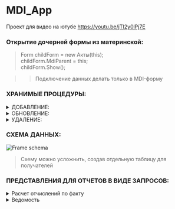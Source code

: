 # MDI_App
Проект для видео на ютубе https://youtu.be/jTI2y0lPj7E

### Открытие дочерней формы из материнской:
> Form childForm = new Акты(this); <br>
> childForm.MdiParent = this; <br>
> childForm.Show(); <br>

>> Подключение данных делать только в MDI-форму

### ХРАНИМЫЕ ПРОЦЕДУРЫ:
<details><summary>ДОБАВЛЕНИЕ:</summary>   
ALTER PROCEDURE [dbo].[ИМЯ_ВАШЕЙ_ПРОЦЕДУРЫ]   <br>
	@ИМЯ_ПАРАМЕТРА1 ТИП_ДАННЫХ,    <br>
	@ИМЯ_ПАРАМЕТРА2 ТИП_ДАННЫХ  <br>  
AS   <br>
BEGIN   <br>
	SET NOCOUNT ON;   <br>
	INSERT ИМЯ_ТАБЛИЦЫ (ПОЛЕ_ТАБЛИЦЫ1, ПОЛЕ_ТАБЛИЦЫ2) VALUES (@ИМЯ_ПАРАМЕТРА1, @ИМЯ_ПАРАМЕТРА2)   <br>
END   <br>
</details>   
<details><summary>ОБНОВЛЕНИЕ:</summary>      
ALTER PROCEDURE [dbo].[Update_Акт] <br>
	@КОД ТИП_ДАННЫХ,<br>
	@ИМЯ_ПАРАМЕТРА1 ТИП_ДАННЫХ,  <br>  
	@ИМЯ_ПАРАМЕТРА2 ТИП_ДАННЫХ  <br>
AS <br>
BEGIN <br>
	SET NOCOUNT ON; <br>
	UPDATE ИМЯ_ТАБЛИЦЫ SET ПОЛЕ_ТАБЛИЦЫ1 = @ИМЯ_ПАРАМЕТРА1, ПОЛЕ_ТАБЛИЦЫ2 = @ИМЯ_ПАРАМЕТРА2, <br>
	WHERE КОД_ЗАПИСИ = @КОД <br>
END <br>
</details>
<details><summary>УДАЛЕНИЕ:</summary>     
ALTER PROCEDURE [dbo].[Delete_План] <br>
	@КОД ТИП_ДАННЫХ,<br>
AS <br>
BEGIN <br>
	SET NOCOUNT ON; <br>
	DELETE ИМЯ_ТАБЛИЦЫ WHERE WHERE КОД_ЗАПИСИ = @КОД <br>
END <br>
</details> 

### СХЕМА ДАННЫХ:

![Frame schema](https://github.com/vergeeva/MDI_App/assets/61785118/981f4cfd-5943-46e5-9f1e-a4b4c18d08a3)
> Схему можно усложнить, создав отдельную таблицу для получателей

### ПРЕДСТАВЛЕНИЯ ДЛЯ ОТЧЕТОВ В ВИДЕ ЗАПРОСОВ:

<details><summary>Расчет отчислений по факту</summary>
SELECT dbo.МатериальныеЦенности.Код_марки, dbo.МатериальныеЦенности.Наименование, dbo.Акты.Первоначальная_стоимость, dbo.Акты.Фактический_износ, <br>
	(dbo.Акты.Первоначальная_стоимость + dbo.Акты.Фактический_износ) / 100 AS Сумма_отчислений_факт <br>
FROM	dbo.Акты INNER JOIN <br>
	dbo.МатериальныеЦенности ON dbo.Акты.Код_материала = dbo.МатериальныеЦенности.Код_марки <br>
</details>
<details><summary>Ведомость</summary>
SELECT dbo.МатериальныеЦенности.Код_марки, dbo.МатериальныеЦенности.Наименование, dbo.Акты.Первоначальная_стоимость, 
	dbo.Акты.Фактический_износ, dbo.План.Плановый_износ,   <br>
        (dbo.Акты.Первоначальная_стоимость + dbo.Акты.Фактический_износ) / 100 AS Сумма_отчислений_факт,  <br>
	(dbo.Акты.Первоначальная_стоимость + dbo.План.Плановый_износ) / 100 AS Сумма_отчислений_план,  <br>
        (dbo.Акты.Первоначальная_стоимость + dbo.План.Плановый_износ) / 100 -  <br>
	(dbo.Акты.Первоначальная_стоимость + dbo.Акты.Фактический_износ) / 100 AS Отклонение  <br>
FROM     dbo.Акты INNER JOIN  <br>
                  dbo.МатериальныеЦенности ON dbo.Акты.Код_материала = dbo.МатериальныеЦенности.Код_марки INNER JOIN  <br>
                  dbo.План ON dbo.МатериальныеЦенности.Код_марки = dbo.План.Код_материала  <br>
</details>
